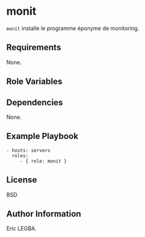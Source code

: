 monit
=========

`monit`  installe le programme éponyme de monitoring.

Requirements
------------

None.

Role Variables
--------------

Dependencies
------------

 None.

Example Playbook
----------------

    - hosts: servers
      roles:
         - { role: monit }

License
-------

BSD

Author Information
------------------

Eric LEGBA.
